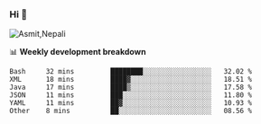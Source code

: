### Hi 👋

![Asmit,Nepali](https://media.giphy.com/media/L8K62iTDkzGX6/giphy.gif)
<!--
**asmit99nepali/asmit99nepali** is a ✨ _special_ ✨ repository because its `README.md` (this file) appears on your GitHub profile.

Here are some ideas to get you started:

- 🔭 I’m currently working on ...
- 🌱 I’m currently learning ...
- 👯 I’m looking to collaborate on ...
- 🤔 I’m looking for help with ...
- 💬 Ask me about ...
- 📫 How to reach me: ...
- 😄 Pronouns: ...
- ⚡ Fun fact: ...
-->


📊 **Weekly development breakdown**
<!--START_SECTION:waka-->

```text
Bash     32 mins         ████████░░░░░░░░░░░░░░░░░   32.02 %
XML      18 mins         ████▓░░░░░░░░░░░░░░░░░░░░   18.51 %
Java     17 mins         ████▒░░░░░░░░░░░░░░░░░░░░   17.58 %
JSON     11 mins         ███░░░░░░░░░░░░░░░░░░░░░░   11.80 %
YAML     11 mins         ██▓░░░░░░░░░░░░░░░░░░░░░░   10.93 %
Other    8 mins          ██░░░░░░░░░░░░░░░░░░░░░░░   08.56 %
```

<!--END_SECTION:waka-->

